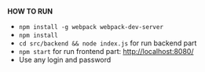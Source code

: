 **HOW TO RUN**
- `npm install -g webpack webpack-dev-server`
- `npm install`
- `cd src/backend && node index.js` for run backend part 
- `npm start` for run frontend part: [http://localhost:8080/]()
- Use any login and password
